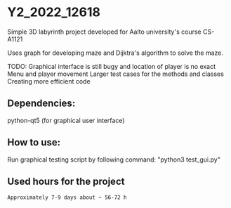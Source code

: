 # Y2_2022_12618

Simple 3D labyrinth project developed for Aalto university's course CS-A1121

Uses graph for developing maze and Dijktra's algorithm to solve the maze. 

TODO: 
    Graphical interface is still bugy and location of player is no exact 
    Menu and player movement
    Larger test cases for the methods and classes
    Creating more efficient code 
    

## Dependencies: 
python-qt5 (for graphical user interface) 

## How to use:
Run graphical testing script by following command: "python3 test_gui.py" 


## Used hours for the project
    Approximately 7-9 days about ~ 56-72 h
   


    
